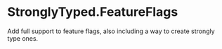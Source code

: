 # StronglyTyped.FeatureFlags
Add full support to feature flags, also including a way to create strongly type ones.
